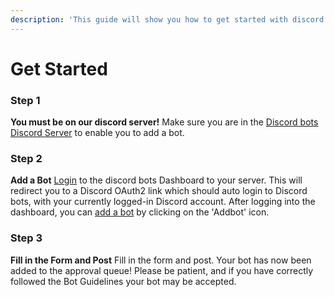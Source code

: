 ```yaml
---
description: 'This guide will show you how to get started with discord bots, and add a discord bot here.'
---
```


# Get Started

### Step 1

**You must be on our discord server!** Make sure you are in the [Discord bots Discord Server](https://discord.gg/XmMU6PXN9t) to enable you to add a bot.

### Step 2

**Add a Bot** [Login]([https://dbots.ml/login) to the discord bots Dashboard to your server. This will redirect you to a Discord OAuth2 link which should auto login to Discord bots, with your currently logged-in Discord account. After logging into the dashboard, you can [add a bot](https://discordz.gg/bots/new) by clicking on the 'Addbot' icon.

### Step 3

**Fill in the Form and Post** Fill in the form and post. Your bot has now been added to the approval queue! Please be patient, and if you have correctly followed the Bot Guidelines your bot may be accepted.

